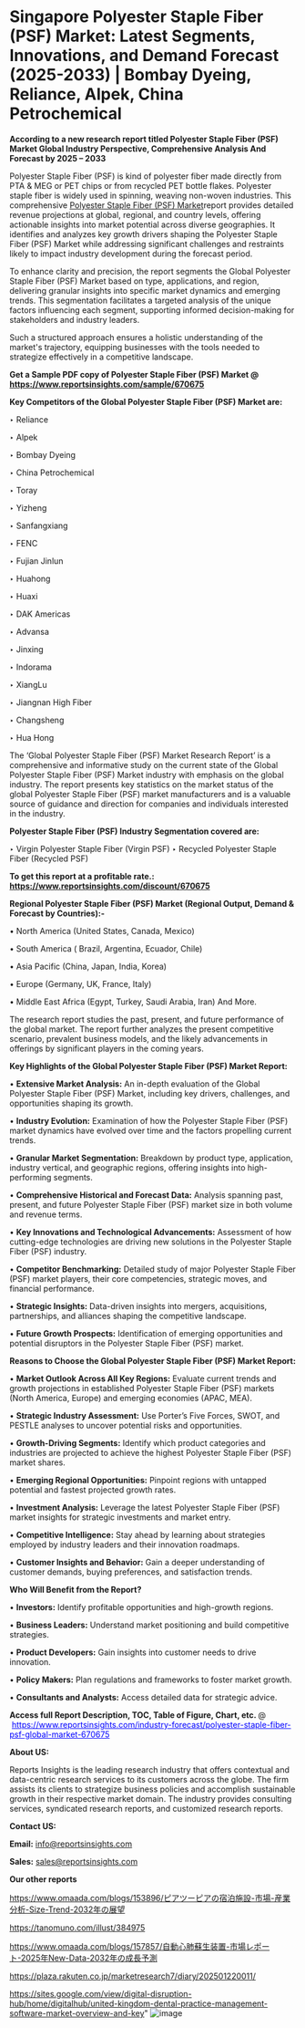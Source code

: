 # Singapore Polyester Staple Fiber (PSF) Market: Latest Segments, Innovations, and Demand Forecast (2025-2033) | Bombay Dyeing, Reliance, Alpek, China Petrochemical

<strong>According to a new research report titled Polyester Staple Fiber (PSF) Market Global Industry Perspective, Comprehensive Analysis And Forecast by 2025 – 2033</strong>

Polyester Staple Fiber (PSF) is kind of polyester fiber made directly from PTA & MEG or PET chips or from recycled PET bottle flakes. Polyester staple fiber is widely used in spinning, weaving non-woven industries. This comprehensive <a href=https://www.reportsinsights.com/sample/670675>Polyester Staple Fiber (PSF) Market</a>report provides detailed revenue projections at global, regional, and country levels, offering actionable insights into market potential across diverse geographies. It identifies and analyzes key growth drivers shaping the Polyester Staple Fiber (PSF) Market while addressing significant challenges and restraints likely to impact industry development during the forecast period.

To enhance clarity and precision, the report segments the Global Polyester Staple Fiber (PSF) Market based on type, applications, and region, delivering granular insights into specific market dynamics and emerging trends. This segmentation facilitates a targeted analysis of the unique factors influencing each segment, supporting informed decision-making for stakeholders and industry leaders.

Such a structured approach ensures a holistic understanding of the market's trajectory, equipping businesses with the tools needed to strategize effectively in a competitive landscape.

<strong>Get a Sample PDF copy of Polyester Staple Fiber (PSF) Market </strong><strong>@<a href=https://www.reportsinsights.com/sample/670675 style=color:#0000ff;> https://www.reportsinsights.com/sample/670675</a></strong></font>

<strong>Key Competitors of the Global Polyester Staple Fiber (PSF) Market are:</strong>

‣ Reliance

‣ Alpek

‣ Bombay Dyeing

‣ China Petrochemical

‣ Toray

‣ Yizheng

‣ Sanfangxiang

‣ FENC

‣ Fujian Jinlun

‣ Huahong

‣ Huaxi

‣ DAK Americas

‣ Advansa

‣ Jinxing

‣ Indorama

‣ XiangLu

‣ Jiangnan High Fiber

‣ Changsheng

‣ Hua Hong

The ‘Global Polyester Staple Fiber (PSF) Market Research Report’ is a comprehensive and informative study on the current state of the Global Polyester Staple Fiber (PSF) Market industry with emphasis on the global industry. The report presents key statistics on the market status of the global Polyester Staple Fiber (PSF) market manufacturers and is a valuable source of guidance and direction for companies and individuals interested in the industry.

<strong>Polyester Staple Fiber (PSF) Industry Segmentation covered are:</strong>

‣ Virgin Polyester Staple Fiber (Virgin PSF)
‣ Recycled Polyester Staple Fiber (Recycled PSF)

<strong>To get this report at a profitable rate.: <a href=https://www.reportsinsights.com/discount/670675 style=color:#0000ff;>https://www.reportsinsights.com/discount/670675</a></strong></font>

<strong>Regional Polyester Staple Fiber (PSF) Market (Regional Output, Demand &amp; Forecast by Countries):-</strong>

• North America (United States, Canada, Mexico)

• South America ( Brazil, Argentina, Ecuador, Chile)

• Asia Pacific (China, Japan, India, Korea)

• Europe (Germany, UK, France, Italy)

• Middle East Africa (Egypt, Turkey, Saudi Arabia, Iran) And More.

The research report studies the past, present, and future performance of the global market. The report further analyzes the present competitive scenario, prevalent business models, and the likely advancements in offerings by significant players in the coming years.

<strong>Key Highlights of the Global Polyester Staple Fiber (PSF) Market Report:</strong>

• <strong>Extensive Market Analysis:</strong> An in-depth evaluation of the Global Polyester Staple Fiber (PSF) Market, including key drivers, challenges, and opportunities shaping its growth.

• <strong>Industry Evolution:</strong> Examination of how the Polyester Staple Fiber (PSF) market dynamics have evolved over time and the factors propelling current trends.

• <strong>Granular Market Segmentation:</strong> Breakdown by product type, application, industry vertical, and geographic regions, offering insights into high-performing segments.

• <strong>Comprehensive Historical and Forecast Data:</strong> Analysis spanning past, present, and future Polyester Staple Fiber (PSF) market size in both volume and revenue terms.

• <strong>Key Innovations and Technological Advancements:</strong> Assessment of how cutting-edge technologies are driving new solutions in the Polyester Staple Fiber (PSF) industry.

• <strong>Competitor Benchmarking:</strong> Detailed study of major Polyester Staple Fiber (PSF) market players, their core competencies, strategic moves, and financial performance.

• <strong>Strategic Insights:</strong> Data-driven insights into mergers, acquisitions, partnerships, and alliances shaping the competitive landscape.

• <strong>Future Growth Prospects:</strong> Identification of emerging opportunities and potential disruptors in the Polyester Staple Fiber (PSF) market.

<strong>Reasons to Choose the Global Polyester Staple Fiber (PSF) Market Report:</strong>

• <strong>Market Outlook Across All Key Regions:</strong> Evaluate current trends and growth projections in established Polyester Staple Fiber (PSF) markets (North America, Europe) and emerging economies (APAC, MEA).

• <strong>Strategic Industry Assessment:</strong> Use Porter’s Five Forces, SWOT, and PESTLE analyses to uncover potential risks and opportunities.

• <strong>Growth-Driving Segments:</strong> Identify which product categories and industries are projected to achieve the highest Polyester Staple Fiber (PSF) market shares.

• <strong>Emerging Regional Opportunities:</strong> Pinpoint regions with untapped potential and fastest projected growth rates.

• <strong>Investment Analysis:</strong> Leverage the latest Polyester Staple Fiber (PSF) market insights for strategic investments and market entry.

• <strong>Competitive Intelligence:</strong> Stay ahead by learning about strategies employed by industry leaders and their innovation roadmaps.

• <strong>Customer Insights and Behavior:</strong> Gain a deeper understanding of customer demands, buying preferences, and satisfaction trends.

<strong>Who Will Benefit from the Report?</strong>

• <strong>Investors:</strong> Identify profitable opportunities and high-growth regions.

• <strong>Business Leaders:</strong> Understand market positioning and build competitive strategies.

• <strong>Product Developers:</strong> Gain insights into customer needs to drive innovation.

• <strong>Policy Makers:</strong> Plan regulations and frameworks to foster market growth.

• <strong>Consultants and Analysts:</strong> Access detailed data for strategic advice.
</ul>
<strong>Access full Report Description, TOC, Table of Figure, Chart, etc. </strong>@  <a href=https://www.reportsinsights.com/industry-forecast/polyester-staple-fiber-psf-global-market-670675 style=color:#0000ff;>https://www.reportsinsights.com/industry-forecast/polyester-staple-fiber-psf-global-market-670675</a></font>

<strong><strong>About US</strong>:</strong>

Reports Insights is the leading research industry that offers contextual and data-centric research services to its customers across the globe. The firm assists its clients to strategize business policies and accomplish sustainable growth in their respective market domain. The industry provides consulting services, syndicated research reports, and customized research reports.

<strong>Contact US:</strong>

<p class=""""><b>Email:</b> <a href=mailto:info@reportsinsights.com>info@reportsinsights.com</a></p>
<p class=""""><b>Sales:</b> <a href=mailto:sales@reportsinsights.com>sales@reportsinsights.com</a></p>

<strong>Our other reports</strong>

<a href=https://www.omaada.com/blogs/153896/ピアツーピアの宿泊施設-市場-産業分析-Size-Trend-2032年の展望>https://www.omaada.com/blogs/153896/ピアツーピアの宿泊施設-市場-産業分析-Size-Trend-2032年の展望</a>

<a href=https://tanomuno.com/illust/384975>https://tanomuno.com/illust/384975</a>

<a href=https://www.omaada.com/blogs/157857/自動心肺蘇生装置-市場レポート-2025年New-Data-2032年の成長予測>https://www.omaada.com/blogs/157857/自動心肺蘇生装置-市場レポート-2025年New-Data-2032年の成長予測</a>

<a href=https://plaza.rakuten.co.jp/marketresearch7/diary/202501220011/>https://plaza.rakuten.co.jp/marketresearch7/diary/202501220011/</a>

<a href=https://sites.google.com/view/digital-disruption-hub/home/digitalhub/united-kingdom-dental-practice-management-software-market-overview-and-key>https://sites.google.com/view/digital-disruption-hub/home/digitalhub/united-kingdom-dental-practice-management-software-market-overview-and-key</a>"
![image](https://github.com/user-attachments/assets/0f5b8ca4-7e61-4cbb-949e-30ff8ec5c5c8)
